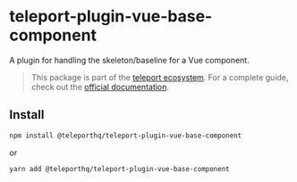 # teleport-plugin-vue-base-component

A plugin for handling the skeleton/baseline for a Vue component.

> This package is part of the [teleport ecosystem](https://github.com/teleporthq/teleport-code-generators). For a complete guide, check out the [official documentation](https://docs.teleporthq.io/).

## Install
```bash
npm install @teleporthq/teleport-plugin-vue-base-component
```
or
```bash
yarn add @teleporthq/teleport-plugin-vue-base-component
```
